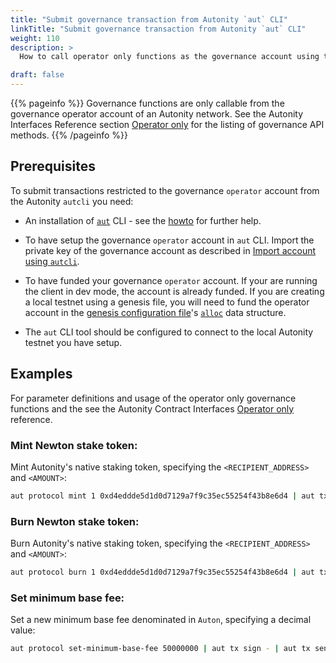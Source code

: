 ```yaml
---
title: "Submit governance transaction from Autonity `aut` CLI"
linkTitle: "Submit governance transaction from Autonity `aut` CLI"
weight: 110
description: >
  How to call operator only functions as the governance account using the Python3 interface to the RPC API’s

draft: false
---
```


{{% pageinfo %}}
Governance functions are only callable from the governance operator account of an Autonity network. See the Autonity Interfaces Reference section [Operator only](/reference/api/aut/op-prot/#operator-only) for the listing of governance API methods.
{{% /pageinfo %}}

## Prerequisites

To submit transactions restricted to the governance `operator` account from the Autonity `autcli` you need:

- An installation of [`aut`](https://github.com/autonity/autcli) CLI - see the [howto](/account-holders/setup-autcli/) for further help.

- To have setup the governance `operator` account in `aut` CLI. Import the private key of the governance account as described in [Import account using `autcli`](/account-holders/create-acct/#import-account-using-autcli).

- To have funded your governance `operator` account. If your are running the client in dev mode, the account is already funded. If you are creating a local testnet using a genesis file, you will need to fund the operator account in the [genesis configuration file](/reference/genesis/#genesis-configuration-file)'s [`alloc`](/reference/genesis/#alloc-object) data structure.

- The `aut` CLI tool should be configured to connect to the local Autonity testnet you have setup.

## Examples

For parameter definitions and usage of the operator only governance functions and the  see the Autonity Contract Interfaces [Operator only](/reference/api/aut/op-prot/#operator-only) reference.

### Mint Newton stake token:
    
Mint Autonity's native staking token, specifying the `<RECIPIENT_ADDRESS>` and `<AMOUNT>`:

```bash
aut protocol mint 1 0xd4eddde5d1d0d7129a7f9c35ec55254f43b8e6d4 | aut tx sign - | aut tx send -
```

### Burn Newton stake token:
    
Burn Autonity's native staking token, specifying the `<RECIPIENT_ADDRESS>` and `<AMOUNT>`:

```bash
aut protocol burn 1 0xd4eddde5d1d0d7129a7f9c35ec55254f43b8e6d4 | aut tx sign - | aut tx send -
```

### Set minimum base fee:
    
Set a new minimum base fee denominated in `Auton`, specifying a decimal value:


```bash
aut protocol set-minimum-base-fee 50000000 | aut tx sign - | aut tx send -
```
